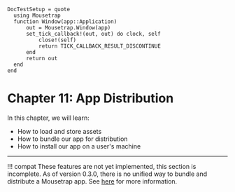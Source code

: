 ```@meta
DocTestSetup = quote
  using Mousetrap
  function Window(app::Application)
      out = Mousetrap.Window(app)
      set_tick_callback!(out, out) do clock, self
          close!(self)
          return TICK_CALLBACK_RESULT_DISCONTINUE
      end
      return out
  end
end
```

# Chapter 11: App Distribution

In this chapter, we will learn:
+ How to load and store assets
+ How to bundle our app for distribution
+ How to install our app on a user's machine

---

!!! compat
    These features are not yet implemented, this section is incomplete. As of version 0.3.0, there is no unified way to bundle and distribute a Mousetrap app. See [here](https://github.com/users/Clemapfel/projects/2?pane=issue&itemId=33978204#) for more information.
